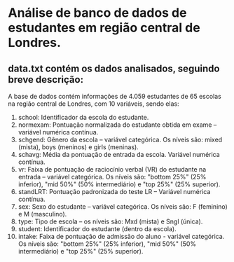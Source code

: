 # Análise de banco de dados de estudantes em região central de Londres.


## data.txt contém os dados analisados, seguindo breve descrição:

A base de dados contém informações de 4.059 estudantes de 65 escolas na região central de Londres, com 10 variáveis, sendo elas:
1) school: Identificador da escola do estudante.
2) normexam: Pontuação normalizada do estudante obtida em exame – variável numérica contínua.
3) schgend: Gênero da escola – variável categórica. Os níveis são: mixed (mista), boys (meninos) e girls (meninas).
4) schavg: Média da pontuação de entrada da escola. Variável numérica contínua.
5) vr: Faixa de pontuação de raciocínio verbal (VR) do estudante na entrada – variável categórica. Os níveis são: "bottom 25%" (25% inferior), "mid 50%" (50% intermediário) e "top 25%" (25% superior).
6) standLRT: Pontuação padronizada do teste LR – Variável numérica contínua.
7) sex: Sexo do estudante – variável categórica. Os níveis são: F (feminino) e M (masculino).
8) type: Tipo de escola – os níveis são: Mxd (mista) e Sngl (única).
9) student: Identificador do estudante (dentro da escola).
10) intake: Faixa de pontuação de admissão do aluno - variável categórica. Os níveis são: "bottom 25%" (25% inferior), "mid 50%" (50% intermediário) e "top 25%" (25% superior).
